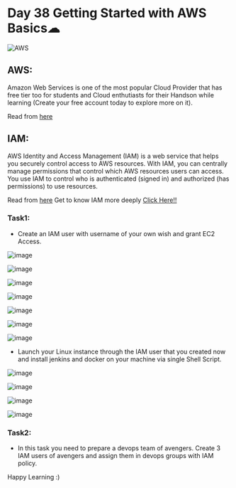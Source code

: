 # Day 38 Getting Started with AWS Basics☁
![AWS](https://user-images.githubusercontent.com/115981550/217238286-6c6bc6e7-a1ac-4d12-98f3-f95ff5bf53fc.png)

## AWS:
Amazon Web Services is one of the most popular Cloud Provider that has free tier too for students and Cloud enthutiasts for their Handson while learning (Create your free account today to explore more on it).

Read from [here](https://aws.amazon.com/what-is-aws/)

## IAM:
AWS Identity and Access Management (IAM) is a web service that helps you securely control access to AWS resources. With IAM, you can centrally manage permissions that control which AWS resources users can access. You use IAM to control who is authenticated (signed in) and authorized (has permissions) to use resources.

Read from [here](https://docs.aws.amazon.com/IAM/latest/UserGuide/introduction.html)
Get to know IAM more deeply [Click Here!!](https://www.youtube.com/watch?v=ORB4eY8EydA)

### Task1:

- Create an IAM user with username of your own wish and grant EC2 Access. 

![image](https://github.com/Chaitannyaa/90DaysOfDevOps/assets/117350787/c1af4cc8-c8fe-43bf-af30-15698db95377)

![image](https://github.com/Chaitannyaa/90DaysOfDevOps/assets/117350787/b23a595b-bc46-4e9e-8a6f-8ced0a9d63d9)

![image](https://github.com/Chaitannyaa/90DaysOfDevOps/assets/117350787/a74fa5d7-f611-4ec0-bf61-6d9d856d72de)

![image](https://github.com/Chaitannyaa/90DaysOfDevOps/assets/117350787/86684be6-3f94-4568-ba89-781552ef8a6c)

![image](https://github.com/Chaitannyaa/90DaysOfDevOps/assets/117350787/95075a99-5770-4b3e-b5bd-41f9b443c6ae)

![image](https://github.com/Chaitannyaa/90DaysOfDevOps/assets/117350787/d7d1ee8c-c485-4c79-85d4-497df724b7f1)

![image](https://github.com/Chaitannyaa/90DaysOfDevOps/assets/117350787/fa90e58d-5639-4e71-908d-2dba559b3a44)


- Launch your Linux instance through the IAM user that you created now and install jenkins and docker on your machine via single Shell Script.

![image](https://github.com/Chaitannyaa/90DaysOfDevOps/assets/117350787/4db55fd9-ef07-4b25-a29f-e4409c15ea2a)

![image](https://github.com/Chaitannyaa/90DaysOfDevOps/assets/117350787/cfd1f25b-1c40-4ae3-a6d4-604994e84be0)

![image](https://github.com/Chaitannyaa/90DaysOfDevOps/assets/117350787/c5ad56bc-0678-4883-9ec4-6f57de89b700)

![image](https://github.com/Chaitannyaa/90DaysOfDevOps/assets/117350787/94ebf570-69b4-44d8-802b-f21afbb64016)

### Task2:

- In this task you need to prepare a devops team of avengers. Create 3 IAM users of avengers and assign them in devops groups with IAM policy.

Happy Learning :)

